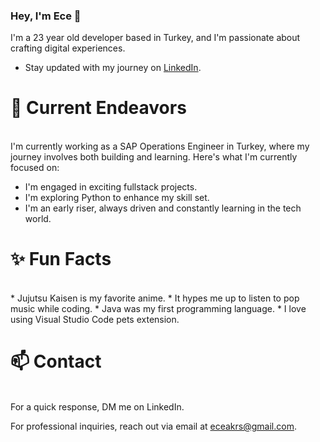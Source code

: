 ### Hey, I'm Ece 👋
I'm a 23 year old developer based in Turkey, and I'm passionate about crafting digital experiences.

* Stay updated with my journey on [LinkedIn](www.linkedin.com/in/ece-akarsu-ba1318159).

# 🔭 Current Endeavors
<br>
I'm currently working as a SAP Operations Engineer in Turkey, where my journey involves both building and learning. Here's what I'm currently focused on:

* I'm engaged in exciting fullstack projects.
* I'm exploring Python to enhance my skill set.
* I'm an early riser, always driven and constantly learning in the tech world.

# ✨ Fun Facts
<br>
* Jujutsu Kaisen is my favorite anime.
* It hypes me up to listen to pop music while coding.
* Java was my first programming language.
* I love using Visual Studio Code pets extension.

# 📫 Contact
<br>
For a quick response, DM me on LinkedIn.

For professional inquiries, reach out via email at eceakrs@gmail.com.

